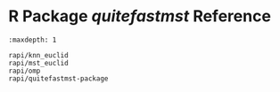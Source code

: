 R Package *quitefastmst* Reference
==================================

```{toctree}
:maxdepth: 1

rapi/knn_euclid
rapi/mst_euclid
rapi/omp
rapi/quitefastmst-package
```
